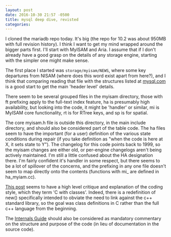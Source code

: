 ```yaml
---
layout: post
date: 2016-10-30 21:57 -0500
title: mysql deep dive, revisted
categories: 
---
```


I cloned the mariadb repo today. It's big (the repo for 10.2 was about 950MB with full revision history). I think I want to get my mind wrapped around the bigger parts first. I'll start with MyISAM and Aria. I assume that if I don't already have a good grasp on the details of any storage engine, starting with the simpler one might make sense.

The first place I started was `storage/myisam/NEWS`, where some key departures from NISAM (where does this word exist apart from here?), and I think that comparing reading that file with the structures listed at [mysql.com](https://dev.mysql.com/doc/refman/5.7/en/myisam-storage-engine.html) is a good start to get the main 'header level' details.

There seem to be several grouped files in the myisam directory,
those with ft prefixing apply to the full-text index feature,
ha is presumably high availability, but looking into the code, it might be 'handler' or similar,
mi is MyISAM core functionality,
rt is for RTree keys,
and sp is for spatial.

The core myisam.h file is outside this directory, in the main include directory, and should
also be considered part of the table code. The ha files seem to have the important (for a user) definition of the various state conditions during repair (if you take definition as "when the code is here at X, it sets state to Y"). The changelog for this code points  back to 1999, so the myisam changes are either old, or per-engine changelogs aren't being actively maintained. I'm still a little confused about the HA designation there. I'm fairly confident it's handler in some respect, but there seems to be a lot of spillover of the concerns, and the prefixing in any one file doesn't seem to map directly onto the contents (functions with mi_ are defined in ha_myiam.cc).

[This post](http://www.codeproject.com/Articles/1107279/Writing-a-MySQL-storage-engine-from-scratch) seems to have a high level critique and explanation of the coding style, which they term 'C with classes'. Indeed, there is a redefinition of new() specifically intended to obviate the need to link against the c++ standard library, so the goal was class definitions in C rather than the full c++ language from the beginning.

The [Internals Guide](https://dev.mysql.com/doc/internals/en/) should also be considered as mandatory commentary on the structure and purpose of the code (in lieu of documentation in the source code).